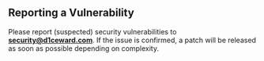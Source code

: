 ## Reporting a Vulnerability

Please report (suspected) security vulnerabilities to **[security@d1ceward.com](mailto:security@d1ceward.com)**. If the issue is confirmed, a patch will be released as soon as possible depending on complexity.
